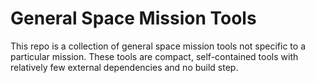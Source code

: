 General Space Mission Tools
===========================

This repo is a collection of general space mission tools not specific to a
particular mission. These tools are compact, self-contained tools with
relatively few external dependencies and no build step.
